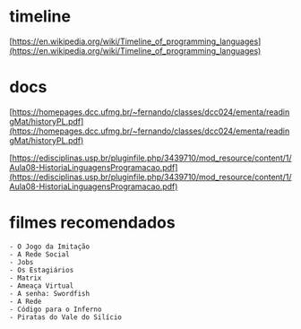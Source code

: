 # timeline

[https://en.wikipedia.org/wiki/Timeline_of_programming_languages](https://en.wikipedia.org/wiki/Timeline_of_programming_languages)

# docs

[https://homepages.dcc.ufmg.br/~fernando/classes/dcc024/ementa/readingMat/historyPL.pdf](https://homepages.dcc.ufmg.br/~fernando/classes/dcc024/ementa/readingMat/historyPL.pdf)   

[https://edisciplinas.usp.br/pluginfile.php/3439710/mod_resource/content/1/Aula08-HistoriaLinguagensProgramacao.pdf](https://edisciplinas.usp.br/pluginfile.php/3439710/mod_resource/content/1/Aula08-HistoriaLinguagensProgramacao.pdf) 

# filmes recomendados
    - O Jogo da Imitação
    - A Rede Social
    - Jobs
    - Os Estagiários
    - Matrix
    - Ameaça Virtual
    - A senha: Swordfish
    - A Rede
    - Código para o Inferno
    - Piratas do Vale do Silício